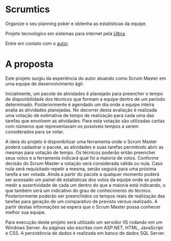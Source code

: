 # Scrumtics
Organize o seu planning poker e obtenha as estatísticas da equipe.

Projeto tecnológico em sistemas para internet pela [Ulbra](https://www.ulbra.br/ead/graduacao/ead/sistemas-para-internet/superior-de-tecnologia).

Entre em contato com o [autor](mailto:gawarez@gmail.com).

# A proposta

Este projeto surgiu da experiência do autor atuando como Scrum Master em uma equipe de desenvolvimento ágil. 

Inicialmente, um pacote de atividades é planejado para preencher o tempo de disponibilidade dos técnicos que formam a equipe dentro de um período determinado. Posteriormente é agendado um dia onde a equipe inteira avalia as atividades planejadas. No decorrer desta avaliação é realizada uma votação de estimativa de tempo de realização para cada uma das tarefas que envolvem as atividades. Para esta votação são utilizadas cartas com números que representavam os possíveis tempos a serem considerados para se votar. 

A ideia do projeto é disponibilizar uma ferramenta onde o Scrum Master poderá cadastrar o pacote, as atividades e suas tarefas permitindo abrir as mesmas para votação de tempo. Os técnicos poderão então preencher seus votos e a ferramenta indicará qual foi a maioria de votos. Conforme decisão do Scrum Master a votação será considerada válida ou nula. Caso nula será requisitado repetir a mesma, senão seguirá para uma próxima tarefa a ser votada. Ainda a partir do pacote a qualquer momento poderá ser acessado um painel de estatísticas dos votos da equipe onde se pode medir a assertividade de cada um dentro do que a maioria está indicando, o que também será um indicativo do grau de conhecimento do técnico. Posteriormente poderão ser preenchidos os tempos reais de realização das tarefas para geração de um comparativo de previsto versus realizado. A partir destas informações se espera que o Scrum Master possa conhecer melhor sua equipe.

Para execução deste projeto será utilizado um servidor IIS rodando em um Windows Server. As páginas são escritas com ASP.NET, HTML, JavaScript e CSS. A persistência de dados é realizada em banco de dados SQL Server.
